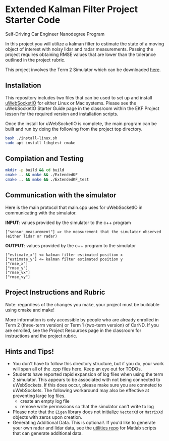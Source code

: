 # Extended Kalman Filter Project Starter Code
Self-Driving Car Engineer Nanodegree Program

In this project you will utilize a kalman filter to estimate the state of a moving object of interest with noisy lidar and radar measurements. Passing the project requires obtaining RMSE values that are lower than the tolerance outlined in the project rubric. 

This project involves the Term 2 Simulator which can be downloaded [here](https://github.com/udacity/self-driving-car-sim/releases).

## Installation

This repository includes two files that can be used to set up and install [uWebSocketIO](https://github.com/uWebSockets/uWebSockets) for either Linux or Mac systems. Please see the uWebSocketIO Starter Guide page in the classroom within the EKF Project lesson for the required version and installation scripts.

Once the install for uWebSocketIO is complete, the main program can be built and run by doing the following from the project top directory.

```bash
bash ./install-linux.sh
sudo apt install libgtest cmake
```

## Compilation and Testing

```bash
mkdir -p build && cd build
cmake .. && make && ./ExtendedKF
cmake .. && make && ./ExtendedKF_test
```

## Communication with the simulator

Here is the main protocol that main.cpp uses for uWebSocketIO in communicating with the simulator.

**INPUT**: values provided by the simulator to the c++ program
```
["sensor_measurement"] => the measurement that the simulator observed (either lidar or radar)
```

**OUTPUT**: values provided by the c++ program to the simulator
```
["estimate_x"] <= kalman filter estimated position x
["estimate_y"] <= kalman filter estimated position y
["rmse_x"]
["rmse_y"]
["rmse_vx"]
["rmse_vy"]
```

## Project Instructions and Rubric

Note: regardless of the changes you make, your project must be buildable using
cmake and make!

More information is only accessible by people who are already enrolled in Term 2 (three-term version) or Term 1 (two-term version)
of CarND. If you are enrolled, see the Project Resources page in the classroom
for instructions and the project rubric.

## Hints and Tips!

* You don't have to follow this directory structure, but if you do, your work
  will span all of the .cpp files here. Keep an eye out for TODOs.
* Students have reported rapid expansion of log files when using the term 2 simulator.  This appears to be associated with not being connected to uWebSockets.  If this does occur,  please make sure you are conneted to uWebSockets. The following workaround may also be effective at preventing large log files.
    + create an empty log file
    + remove write permissions so that the simulator can't write to log
* Please note that the ```Eigen``` library does not initialize ```VectorXd``` or ```MatrixXd``` objects with zeros upon creation.
* Generating Additional Data. This is optional!. If you'd like to generate your own radar and lidar data, see the [utilities repo](https://github.com/udacity/CarND-Mercedes-SF-Utilities) for
Matlab scripts that can generate additional data.


